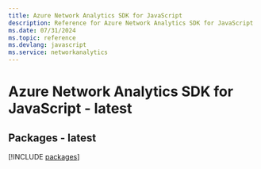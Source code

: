```yaml
---
title: Azure Network Analytics SDK for JavaScript
description: Reference for Azure Network Analytics SDK for JavaScript
ms.date: 07/31/2024
ms.topic: reference
ms.devlang: javascript
ms.service: networkanalytics
---
```

# Azure Network Analytics SDK for JavaScript - latest
## Packages - latest
[!INCLUDE [packages](network-analytics-index.md)]